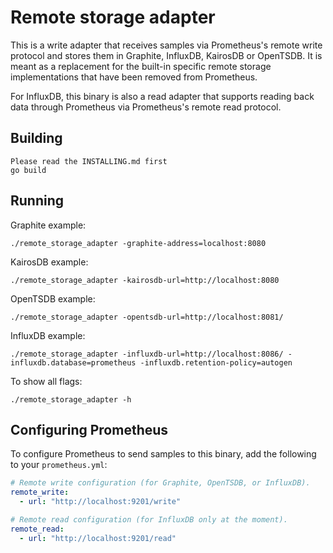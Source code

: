 # Remote storage adapter

This is a write adapter that receives samples via Prometheus's remote write
protocol and stores them in Graphite, InfluxDB, KairosDB or OpenTSDB. It is meant as a
replacement for the built-in specific remote storage implementations that have
been removed from Prometheus.

For InfluxDB, this binary is also a read adapter that supports reading back
data through Prometheus via Prometheus's remote read protocol.

## Building

```
Please read the INSTALLING.md first
go build
```

## Running

Graphite example:

```
./remote_storage_adapter -graphite-address=localhost:8080
```

KairosDB example:

```
./remote_storage_adapter -kairosdb-url=http://localhost:8080
```

OpenTSDB example:

```
./remote_storage_adapter -opentsdb-url=http://localhost:8081/
```

InfluxDB example:

```
./remote_storage_adapter -influxdb-url=http://localhost:8086/ -influxdb.database=prometheus -influxdb.retention-policy=autogen
```

To show all flags:

```
./remote_storage_adapter -h
```

## Configuring Prometheus

To configure Prometheus to send samples to this binary, add the following to your `prometheus.yml`:

```yaml
# Remote write configuration (for Graphite, OpenTSDB, or InfluxDB).
remote_write:
  - url: "http://localhost:9201/write"

# Remote read configuration (for InfluxDB only at the moment).
remote_read:
  - url: "http://localhost:9201/read"
```
